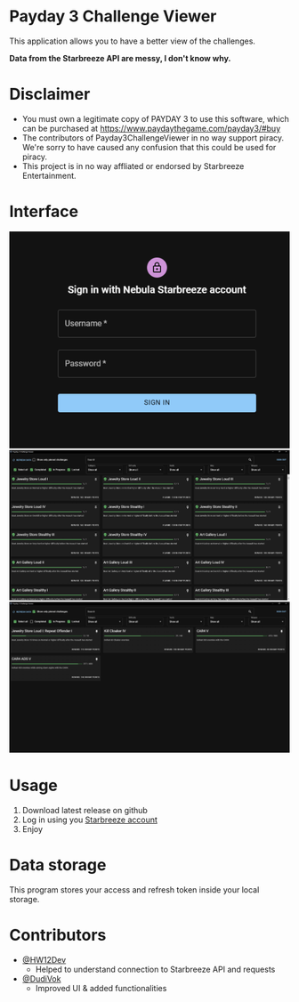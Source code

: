 # Payday 3 Challenge Viewer

This application allows you to have a better view of the challenges.

**Data from the Starbreeze API are messy, I don't know why.**

# Disclaimer

- You must own a legitimate copy of PAYDAY 3 to use this software, which can be purchased at https://www.paydaythegame.com/payday3/#buy
- The contributors of Payday3ChallengeViewer in no way support piracy. We're sorry to have caused any confusion that this could be used for piracy.
- This project is in no way affliated or endorsed by Starbreeze Entertainment.

# Interface

![AppLogin](resources/appLogin.png)
![AppInterface](resources/appInterface.png)
![AppInterface2](resources/appInterface2.png)

# Usage

1. Download latest release on github
2. Log in using you [Starbreeze account](https://nebula.starbreeze.com)
3. Enjoy

# Data storage

This program stores your access and refresh token inside your local storage.

# Contributors

- [@HW12Dev](https://github.com/HW12Dev)
  - Helped to understand connection to Starbreeze API and requests
- [@DudiVok](https://github.com/DudiVok)
  - Improved UI & added functionalities
